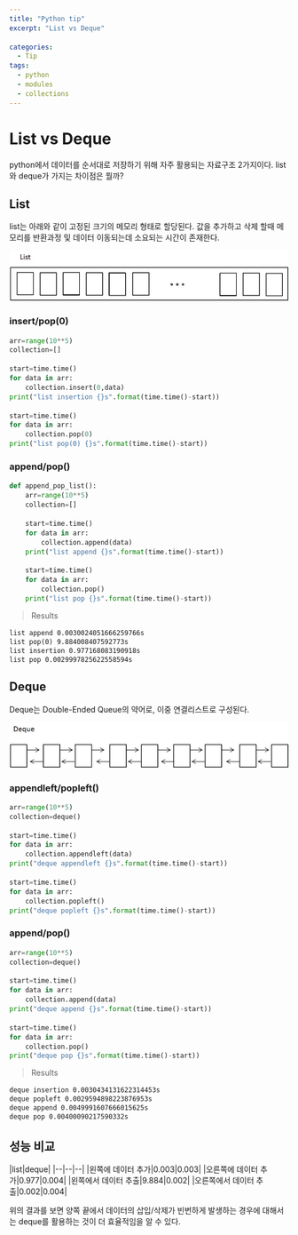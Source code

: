 ```yaml
---
title: "Python tip"
excerpt: "List vs Deque"

categories:
  - Tip
tags:
  - python
  - modules
  - collections
---
```


# List vs Deque

python에서 데이터를 순서대로 저장하기 위해 자주 활용되는 자료구조 2가지이다. list와 deque가 가지는 차이점은 뭘까?

## List 

list는 아래와 같이 고정된 크기의 메모리 형태로 할당된다. 값을 추가하고 삭제 할때 메모리를 반환과정 및 데이터 이동되는데 소요되는 시간이 존재한다.

![python_list](/assets/images/tips/python_list.jpg)

### insert/pop(0)

```python
arr=range(10**5)
collection=[]

start=time.time()
for data in arr:
    collection.insert(0,data)
print("list insertion {}s".format(time.time()-start))

start=time.time()
for data in arr:
    collection.pop(0)
print("list pop(0) {}s".format(time.time()-start))
```

### append/pop()

```python
def append_pop_list():
    arr=range(10**5)
    collection=[]

    start=time.time()
    for data in arr:
        collection.append(data)
    print("list append {}s".format(time.time()-start))

    start=time.time()
    for data in arr:
        collection.pop()
    print("list pop {}s".format(time.time()-start))
```

> Results

```
list append 0.0030024051666259766s
list pop(0) 9.884008407592773s
list insertion 0.977168083190918s
list pop 0.0029997825622558594s
```


## Deque

Deque는 Double-Ended Queue의 약어로, 이중 연결리스트로 구성된다.

![python_deque](/assets/images/tips/python_deque.jpg)

### appendleft/popleft()

```python
arr=range(10**5)
collection=deque()

start=time.time()
for data in arr:
    collection.appendleft(data)
print("deque appendleft {}s".format(time.time()-start))

start=time.time()
for data in arr:
    collection.popleft()
print("deque popleft {}s".format(time.time()-start))
```

### append/pop()

```python
arr=range(10**5)
collection=deque()

start=time.time()
for data in arr:
    collection.append(data)
print("deque append {}s".format(time.time()-start))

start=time.time()
for data in arr:
    collection.pop()
print("deque pop {}s".format(time.time()-start))
```

> Results

```
deque insertion 0.0030434131622314453s
deque popleft 0.0029594898223876953s
deque append 0.0049991607666015625s
deque pop 0.00400090217590332s
```

## 성능 비교

|list|deque|
|--|--|--|
|왼쪽에 데이터 추가|0.003|0.003|
|오른쪽에 데이터 추가|0.977|0.004|
|왼쪽에서 데이터 추출|9.884|0.002|
|오른쪽에서 데이터 추출|0.002|0.004|

위의 결과를 보면 양쪽 끝에서 데이터의 삽입/삭제가 빈번하게 발생하는 경우에 대해서는 deque를 활용하는 것이 더 효율적임을 알 수 있다.